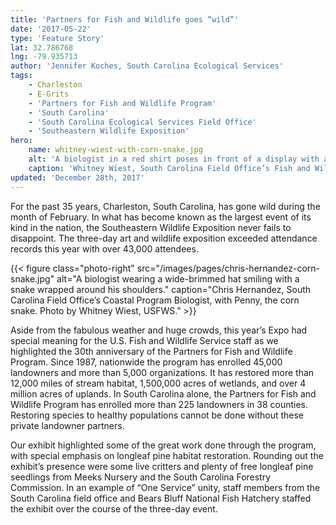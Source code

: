 ```yaml
---
title: 'Partners for Fish and Wildlife goes “wild”'
date: '2017-05-22'
type: 'Feature Story'
lat: 32.786768
lng: -79.935713
author: 'Jennifer Koches, South Carolina Ecological Services'
tags:
    - Charleston
    - E-Grits
    - 'Partners for Fish and Wildlife Program'
    - 'South Carolina'
    - 'South Carolina Ecological Services Field Office'
    - 'Southeastern Wildlife Exposition'
hero:
    name: whitney-wiest-with-corn-snake.jpg
    alt: 'A biologist in a red shirt poses in front of a display with a corn snake.'
    caption: 'Whitney Wiest, South Carolina Field Office’s Fish and Wildlife Biologist, with Penny, the corn snake.  Photo, Chris Hernandez, USFWS.'
updated: 'December 28th, 2017'
---
```


For the past 35 years, Charleston, South Carolina, has gone wild during the month of February.  In what has become known as the largest event of its kind in the nation, the Southeastern Wildlife Exposition never fails to disappoint.  The three-day  art and wildlife exposition exceeded attendance records this year with over 43,000 attendees.

{{< figure class="photo-right" src="/images/pages/chris-hernandez-corn-snake.jpg" alt="A biologist wearing a wide-brimmed hat smiling with a snake wrapped around his shoulders." caption="Chris Hernandez, South Carolina Field Office’s Coastal Program Biologist, with Penny, the corn snake.  Photo by Whitney Wiest, USFWS." >}}

Aside from the fabulous weather and huge crowds, this year’s Expo had special meaning for the U.S. Fish and Wildlife  Service staff as we highlighted the 30th anniversary of the Partners for Fish and Wildlife Program.  Since 1987, nationwide the program has enrolled 45,000 landowners and more than 5,000 organizations. It has restored more than 12,000 miles of stream habitat, 1,500,000 acres of wetlands, and over 4  million acres of uplands.  In South Carolina alone, the Partners for Fish and Wildlife Program has enrolled more than 225 landowners in 38 counties.   Restoring species to healthy populations cannot be done without these private landowner partners.

Our exhibit highlighted some of the great work done through the program, with special emphasis on longleaf pine habitat restoration.  Rounding out the exhibit’s presence were some live critters and plenty of free longleaf pine seedlings from Meeks Nursery and the South Carolina Forestry Commission.  In an example of “One Service” unity, staff members from the South Carolina field office and Bears Bluff National Fish Hatchery staffed the exhibit over the course of the three-day event.
